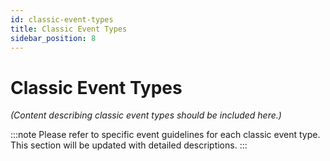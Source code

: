 ```yaml
---
id: classic-event-types
title: Classic Event Types
sidebar_position: 8
---
```


# Classic Event Types

_(Content describing classic event types should be included here.)_

:::note
Please refer to specific event guidelines for each classic event type. This section will be updated with detailed descriptions.
:::
